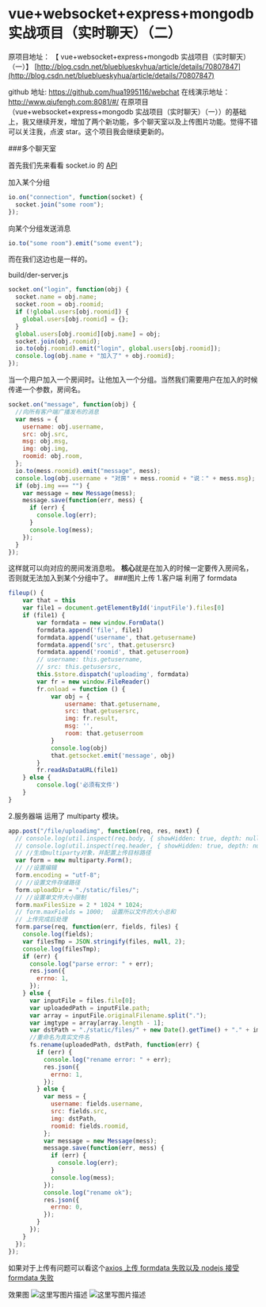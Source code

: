 # vue+websocket+express+mongodb 实战项目（实时聊天）（二）

原项目地址：
【 vue+websocket+express+mongodb 实战项目（实时聊天）（一）】
[http://blog.csdn.net/blueblueskyhua/article/details/70807847](http://blog.csdn.net/blueblueskyhua/article/details/70807847)

github 地址: https://github.com/hua1995116/webchat
在线演示地址：http://www.qiufengh.com:8081/#/
在原项目（vue+websocket+express+mongodb 实战项目（实时聊天）（一））的基础上，我又继续开发，增加了两个新功能，多个聊天室以及上传图片功能。觉得不错可以关注我，点波 star。这个项目我会继续更新的。

###多个聊天室

首先我们先来看看 socket.io 的 [API](https://socket.io/docs/rooms-and-namespaces/)

加入某个分组

```javascript
io.on("connection", function(socket) {
  socket.join("some room");
});
```

向某个分组发送消息

```javascript
io.to("some room").emit("some event");
```

而在我们这边也是一样的。

build/der-server.js

```javascript
socket.on("login", function(obj) {
  socket.name = obj.name;
  socket.room = obj.roomid;
  if (!global.users[obj.roomid]) {
    global.users[obj.roomid] = {};
  }
  global.users[obj.roomid][obj.name] = obj;
  socket.join(obj.roomid);
  io.to(obj.roomid).emit("login", global.users[obj.roomid]);
  console.log(obj.name + "加入了" + obj.roomid);
});
```

当一个用户加入一个房间时。让他加入一个分组。当然我们需要用户在加入的时候传递一个参数，房间名。

```javascript
socket.on("message", function(obj) {
  //向所有客户端广播发布的消息
  var mess = {
    username: obj.username,
    src: obj.src,
    msg: obj.msg,
    img: obj.img,
    roomid: obj.room,
  };
  io.to(mess.roomid).emit("message", mess);
  console.log(obj.username + "对房" + mess.roomid + "说：" + mess.msg);
  if (obj.img === "") {
    var message = new Message(mess);
    message.save(function(err, mess) {
      if (err) {
        console.log(err);
      }
      console.log(mess);
    });
  }
});
```

这样就可以向对应的房间发消息啦。
**核心**就是在加入的时候一定要传入房间名，否则就无法加入到某个分组中了。 ###图片上传 1.客户端
利用了 formdata

```javascript
fileup() {
    var that = this
    var file1 = document.getElementById('inputFile').files[0]
    if (file1) {
        var formdata = new window.FormData()
        formdata.append('file', file1)
        formdata.append('username', that.getusername)
        formdata.append('src', that.getusersrc)
        formdata.append('roomid', that.getuserroom)
        // username: this.getusername,
        // src: this.getusersrc,
        this.$store.dispatch('uploadimg', formdata)
        var fr = new window.FileReader()
        fr.onload = function () {
            var obj = {
                username: that.getusername,
                src: that.getusersrc,
                img: fr.result,
                msg: '',
                room: that.getuserroom
            }
            console.log(obj)
            that.getsocket.emit('message', obj)
        }
        fr.readAsDataURL(file1)
    } else {
        console.log('必须有文件')
    }
}
```

2.服务器端
运用了 multiparty 模块。

```javascript
app.post("/file/uploadimg", function(req, res, next) {
  // console.log(util.inspect(req.body, { showHidden: true, depth: null }))
  // console.log(util.inspect(req.header, { showHidden: true, depth: null }))
  // //生成multiparty对象，并配置上传目标路径
  var form = new multiparty.Form();
  // //设置编辑
  form.encoding = "utf-8";
  // //设置文件存储路径
  form.uploadDir = "./static/files/";
  // //设置单文件大小限制
  form.maxFilesSize = 2 * 1024 * 1024;
  // form.maxFields = 1000;  设置所以文件的大小总和
  // 上传完成后处理
  form.parse(req, function(err, fields, files) {
    console.log(fields);
    var filesTmp = JSON.stringify(files, null, 2);
    console.log(filesTmp);
    if (err) {
      console.log("parse error: " + err);
      res.json({
        errno: 1,
      });
    } else {
      var inputFile = files.file[0];
      var uploadedPath = inputFile.path;
      var array = inputFile.originalFilename.split(".");
      var imgtype = array[array.length - 1];
      var dstPath = "./static/files/" + new Date().getTime() + "." + imgtype;
      //重命名为真实文件名
      fs.rename(uploadedPath, dstPath, function(err) {
        if (err) {
          console.log("rename error: " + err);
          res.json({
            errno: 1,
          });
        } else {
          var mess = {
            username: fields.username,
            src: fields.src,
            img: dstPath,
            roomid: fields.roomid,
          };
          var message = new Message(mess);
          message.save(function(err, mess) {
            if (err) {
              console.log(err);
            }
            console.log(mess);
          });
          console.log("rename ok");
          res.json({
            errno: 0,
          });
        }
      });
    }
  });
});
```

如果对于上传有问题可以看这个[axios 上传 formdata 失败以及 nodejs 接受 formdata 失败](http://blog.csdn.net/blueblueskyhua/article/details/73178204)

效果图
![这里写图片描述](https://s3.mdedit.online/blog/1579506284730.png)
![这里写图片描述](https://s3.mdedit.online/blog/1579506284731.png)
